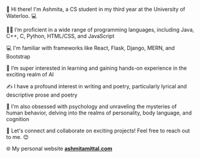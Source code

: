 👋 Hi there! I'm Ashmita, a CS student in my third year at the University of Waterloo. 💻

👩‍💻 I’m proficient in a wide range of programming languages, including Java, C++, C, Python, HTML/CSS, and JavaScript

💻 I'm familiar with frameworks like React, Flask, Django, MERN, and Bootstrap

🧠 I’m super interested in learning and gaining hands-on experience in the exciting realm of AI

✍️ I have a profound interest in writing and poetry, particularly lyrical and descriptive prose and poetry

💭 I'm also obsessed with psychology and unraveling the mysteries of human behavior, delving into the realms of personality, body language, and cognition

🌟 Let's connect and collaborate on exciting projects! Feel free to reach out to me. 😊

🌐 My personal website [**ashmitamittal.com**](http://ashmitamittal.com/)
